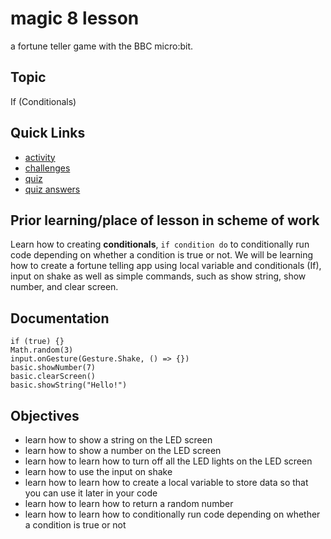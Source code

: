 # magic 8 lesson

a fortune teller game with the BBC micro:bit.

## Topic

If (Conditionals)

## Quick Links

* [activity](/lessons/magic-8/activity)
* [challenges](/lessons/magic-8/challenges)
* [quiz](/lessons/magic-8/quiz)
* [quiz answers](/lessons/magic-8/quiz-answers)

## Prior learning/place of lesson in scheme of work

Learn how to creating **conditionals**, `if condition do` to conditionally run code depending on whether a condition is true or not. We will be learning how to create a fortune telling app using local variable and conditionals (If), input on shake as well as simple commands, such as show string, show number, and clear screen.

## Documentation

```cards
if (true) {}
Math.random(3)
input.onGesture(Gesture.Shake, () => {})
basic.showNumber(7)
basic.clearScreen()
basic.showString("Hello!")
```

## Objectives

* learn how to show a string on the LED screen
* learn how to show a number on the LED screen
* learn how to learn how to turn off all the LED lights on the LED screen
* learn how to use the input on shake
* learn how to learn how to create a local variable to store data so that you can use it later in your code
* learn how to learn how to return a random number
* learn how to learn how to conditionally run code depending on whether a condition is true or not


